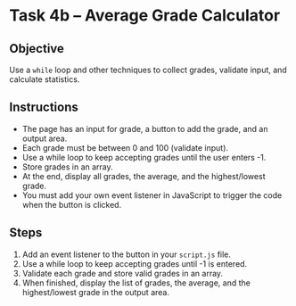 # Task 4b – Average Grade Calculator

## Objective
Use a `while` loop and other techniques to collect grades, validate input, and calculate statistics.

## Instructions
- The page has an input for grade, a button to add the grade, and an output area.
- Each grade must be between 0 and 100 (validate input).
- Use a while loop to keep accepting grades until the user enters -1.
- Store grades in an array.
- At the end, display all grades, the average, and the highest/lowest grade.
- You must add your own event listener in JavaScript to trigger the code when the button is clicked.

## Steps
1. Add an event listener to the button in your `script.js` file.
2. Use a while loop to keep accepting grades until -1 is entered.
3. Validate each grade and store valid grades in an array.
4. When finished, display the list of grades, the average, and the highest/lowest grade in the output area.
